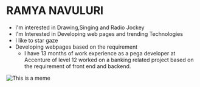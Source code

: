 # RAMYA NAVULURI

* I'm interested in Drawing,Singing and Radio Jockey
* I'm Interested in Developing web pages and trending Technologies
* I like to star gaze
* Developing webpages based on the requirement 
  * I have 13 months of work experience as a pega developer at Accenture of level 12
    worked on a banking related project based on the requirement of front end and backend.

![This is a meme](https://encrypted-tbn0.gstatic.com/images?q=tbn:ANd9GcTy1914T4G6d-i-wXV72votu5hRC2QPcw1CLQ&usqp=CAU)